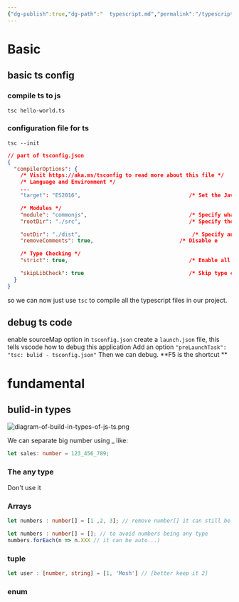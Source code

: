 ```yaml
---
{"dg-publish":true,"dg-path":"  typescript.md","permalink":"/typescript/","tags":["CS/web","CS/programming-languages "],"created":"2023-05-29T22:18:52.481+08:00","updated":"2023-08-27T03:03:00.092+08:00"}
---
```



# Basic
## basic ts config
### compile ts to js

```shell 
tsc hello-world.ts
```

### configuration  file for ts
```shell 
tsc --init
```


```json
// part of tsconfig.json
{
  "compilerOptions": {
    /* Visit https://aka.ms/tsconfig to read more about this file */
    /* Language and Environment */
    ...
    "target": "ES2016",                                  /* Set the JavaScript language version for emitted JavaScript and include compatible library declarations. */

    /* Modules */
    "module": "commonjs",                                /* Specify what module code is generated. */
    "rootDir": "./src",                                  /* Specify the root folder within your source files. */

    "outDir": "./dist",                                   /* Specify an output folder for all emitted files. */
    "removeComments": true,                           /* Disable e

    /* Type Checking */
    "strict": true,                                      /* Enable all strict type-checking options. */

    "skipLibCheck": true                                 /* Skip type checking all .d.ts files. */
  }
}
```

so we can now just use `tsc` to compile all the typescript files in our project.

## debug ts code

enable sourceMap option in `tsconfig.json`
create a `launch.json` file, this tells vscode how to debug this application
Add an option `"preLaunchTask": "tsc: bulid - tsconfig.json"`
Then we can debug. **F5 is the shortcut ** 

# fundamental
## bulid-in types
![diagram-of-build-in-types-of-js-ts.png](https://gcore.jsdelivr.net/gh/AlexLiu2022/resources/img/diagram-of-build-in-types-of-js-ts.png)

We can separate big number using _ like:
```ts
let sales: number = 123_456_789;
```

### The any type

Don't use it 

### Arrays

```ts
let numbers : number[] = [1 ,2, 3]; // remove number[] it can still be infer ed
```

```ts
let numbers : number[] = []; // to avoid numbers being any type
numbers.forEach(n => n.XXX // it can be auto...) 
```

### tuple

```ts
let user : [number, string] = [1, 'Mosh'] // [better keep it 2]
```

### enum